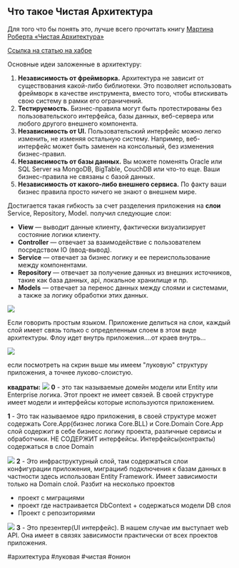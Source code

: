 ## Что такое Чистая Архитектура

  
Для того что бы понять это, лучше всего прочитать книгу [Мартина Роберта «Чистая Архитектура»](https://www.ozon.ru/context/detail/id/144499396/)

[Ссылка на статью на хабре](https://habr.com/ru/company/mobileup/blog/335382/)

Основные идеи заложенные в архитектуру:  
  

1.  **Независимость от фреймворка.** Архитектура не зависит от существования какой-либо библиотеки. Это позволяет использовать фреймворк в качестве инструмента, вместо того, чтобы втискивать свою систему в рамки его ограничений.
2.  **Тестируемость.** Бизнес-правила могут быть протестированы без пользовательского интерфейса, базы данных, веб-сервера или любого другого внешнего компонента.
3.  **Независимоcть от UI.** Пользовательский интерфейс можно легко изменить, не изменяя остальную систему. Например, веб-интерфейс может быть заменен на консольный, без изменения бизнес-правил.
4.  **Независимоcть от базы данных.** Вы можете поменять Oracle или SQL Server на MongoDB, BigTable, CouchDB или что-то еще. Ваши бизнес-правила не связаны с базой данных.
5.  **Независимость от какого-либо внешнего сервиса.** По факту ваши бизнес правила просто ничего не знают о внешнем мире.


Достигается такая гибкость за счет разделения приложения на **слои** Service, Repository, Model.  получил следующие слои:  
  

-   **View** — выводит данные клиенту, фактически визуализирует состояние логики клиенту.
-   **Controller** — отвечает за взаимодействие с пользователем посредством IO (ввод-вывод).
-   **Service** — отвечает за бизнес логику и ее переиспользование между компонентами.
-   **Repository** — отвечает за получение данных из внешних источников, такие как база данных, api, локальное хранилище и пр.
-   **Models** — отвечает за перенос данных между слоями и системами, а также за логику обработки этих данных.

![](1_B7LkQDyDqLN3rRSrNYkETA.jpeg)


Если говорить простым языком. Приложение делиться на слои, каждый слой имеет связь только с определенным слоем в этом виде архитектуры.
Флоу идет внутрь приложения....от краев внутрь...


![](Screenshot_9.png)

если посмотреть на скрин выше
мы имеем "луковую" структуру приложения, а точнее луково-слоистую.

**квадраты:**
![](Screenshot_10.png)
**0** - это так называемые домейн модели или Entity или Enterprise логика. Этот проект не имеет связей. В своей структуре имеет модели и интерфейсы которые используются приложением.

**1** - Это так называемое ядро приложения, в своей структуре может содержать Core.App(бизнес логика Core.BLL) и Core.Domain
Core.App слой содержит в себе бизнесс логику проекта, различные сервисы и обработчики.
НЕ СОДЕРЖИТ интерфейсы. Интерфейсы(контракты) содержаться в слое Domain


![](Screenshot_11.png)
**2** - Это инфраструктурный слой, там содержаться слои конфигурации приложения, миграцииб подключения к базам данных в частности здесь использован  Entity Framework.
Имеет зависимости только на Domain слой.
Разбит на несколько проектов
- проект с миграциями
- проект где настраивается DbContext + содержаться модели DB слоя
- Проект с репозиториями


![](Screenshot_12.png)
**3** - Это презентер(UI интерфейс). В нашем случае им выступает web API. Она имеет в связях зависимости практически от всех проектов приложения.

#архитектура #луковая #чистая #онион